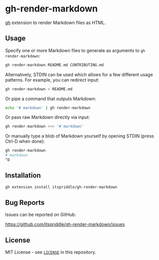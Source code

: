 # gh-render-markdown

[gh][1] extension to render Markdown files as HTML.

[1]: https://cli.github.com/

## Usage

Specify one or more Markdown files to generate as arguments to `gh
render-markdown`:

```sh
gh render-markdown README.md CONTRIBUTING.md
```

Alternatively, STDIN can be used which allows for a few different usage
patterns. For example, you can redirect input:

```sh
gh render-markdown < README.md
```

Or pipe a command that outputs Markdown:

```sh
echo '# markdown' | gh render-markdown
```

Or pass raw Markdown directly via input:

```sh
gh render-markdown <<< '# markdown'
```

Or manually type a blob of Markdown yourself by opening STDIN (press Ctrl-D
when done):

```sh
gh render-markdown
# markdown
^D
```

## Installation

```sh
gh extension install itspriddle/gh-render-markdown
```

## Bug Reports

Issues can be reported on GitHub:

<https://github.com/itspriddle/gh-render-markdown/issues>

## License

MIT License - see [`LICENSE`](./LICENSE) in this repository.

